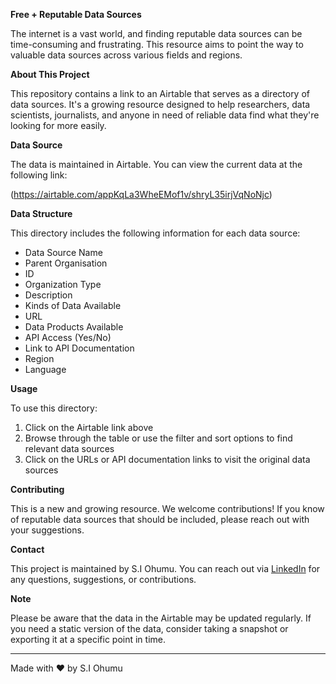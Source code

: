 **Free + Reputable Data Sources**

The internet is a vast world, and finding reputable data sources can be time-consuming and frustrating. This resource aims to point the way to valuable data sources across various fields and regions.

**About This Project**

This repository contains a link to an Airtable that serves as a directory of data sources. It's a growing resource designed to help researchers, data scientists, journalists, and anyone in need of reliable data find what they're looking for more easily.

**Data Source**

The data is maintained in Airtable. You can view the current data at the following link:

(https://airtable.com/appKqLa3WheEMof1v/shryL35irjVqNoNjc)

**Data Structure**

This directory includes the following information for each data source:

- Data Source Name
- Parent Organisation
- ID
- Organization Type
- Description
- Kinds of Data Available
- URL
- Data Products Available
- API Access (Yes/No)
- Link to API Documentation
- Region
- Language

**Usage**

To use this directory:
1. Click on the Airtable link above
2. Browse through the table or use the filter and sort options to find relevant data sources
3. Click on the URLs or API documentation links to visit the original data sources

**Contributing**

This is a new and growing resource. We welcome contributions! If you know of reputable data sources that should be included, please reach out with your suggestions.

**Contact**

This project is maintained by S.I Ohumu. You can reach out via [LinkedIn](https://www.linkedin.com/in/siohumu/) for any questions, suggestions, or contributions.

**Note**

Please be aware that the data in the Airtable may be updated regularly. If you need a static version of the data, consider taking a snapshot or exporting it at a specific point in time.

---

Made with ❤️ by S.I Ohumu
